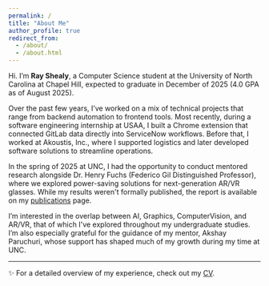 ```yaml
---
permalink: /
title: "About Me"
author_profile: true
redirect_from: 
  - /about/
  - /about.html
---
```


Hi. I’m **Ray Shealy**, a Computer Science student at the University of North Carolina at Chapel Hill, expected to graduate in December of 2025 (4.0 GPA as of August 2025).  

Over the past few years, I’ve worked on a mix of technical projects that range from backend automation to frontend tools. Most recently, during a software engineering internship at USAA, I built a Chrome extension that connected GitLab data directly into ServiceNow workflows. Before that, I worked at Akoustis, Inc., where I supported logistics and later developed software solutions to streamline operations.  

In the spring of 2025 at UNC, I had the opportunity to conduct mentored research alongside Dr. Henry Fuchs (Federico Gil Distinguished Professor), where we explored power-saving solutions for next-generation AR/VR glasses. While my results weren't formally published, the report is available on my [publications](/_publications/) page.  

I’m interested in the overlap between AI, Graphics, ComputerVision, and AR/VR, that of which I've explored throughout my undergraduate studies. I’m also especially grateful for the guidance of my mentor, Akshay Paruchuri, whose support has shaped much of my growth during my time at UNC.

---

✨ For a detailed overview of my experience, check out my [CV](/cv/).
